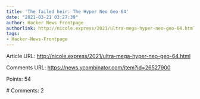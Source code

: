 ```yaml
---
title: 'The failed heir: The Hyper Neo Geo 64'
date: "2021-03-21 03:27:39"
author: Hacker News Frontpage
authorlink: http://nicole.express/2021/ultra-mega-hyper-neo-geo-64.html
tags:
- Hacker-News-Frontpage
---
```


<p>Article URL: <a href="http://nicole.express/2021/ultra-mega-hyper-neo-geo-64.html">http://nicole.express/2021/ultra-mega-hyper-neo-geo-64.html</a></p>
<p>Comments URL: <a href="https://news.ycombinator.com/item?id=26527900">https://news.ycombinator.com/item?id=26527900</a></p>
<p>Points: 54</p>
<p># Comments: 2</p>
